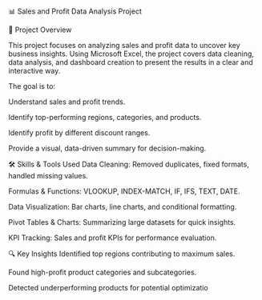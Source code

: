 📊 Sales and Profit Data Analysis Project

📌 Project Overview

This project focuses on analyzing sales and profit data to uncover key business insights. Using Microsoft Excel, the project covers data cleaning, data analysis, and dashboard creation to present the results in a clear and interactive way.

The goal is to:

Understand sales and profit trends.

Identify top-performing regions, categories, and products.

Identify profit by different discount ranges.

Provide a visual, data-driven summary for decision-making.

🛠 Skills & Tools Used
Data Cleaning: Removed duplicates, fixed formats, handled missing values.

Formulas & Functions: VLOOKUP, INDEX-MATCH, IF, IFS, TEXT, DATE.

Data Visualization: Bar charts, line charts, and conditional formatting.

Pivot Tables & Charts: Summarizing large datasets for quick insights.

KPI Tracking: Sales and profit KPIs for performance evaluation.

🔍 Key Insights
Identified top regions contributing to maximum sales.

Found high-profit product categories and subcategories.

Detected underperforming products for potential optimizatio
